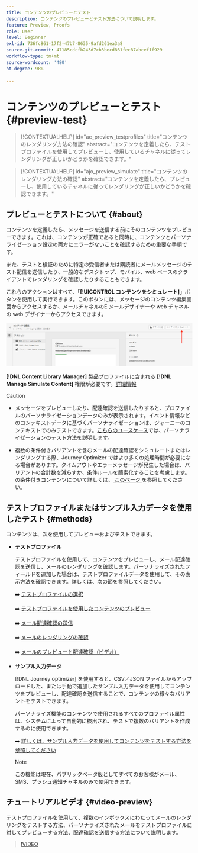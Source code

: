 ```yaml
---
title: コンテンツのプレビューとテスト
description: コンテンツのプレビューとテスト方法について説明します。
feature: Preview, Proofs
role: User
level: Beginner
exl-id: 736fc861-17f2-47b7-8635-9afd261ea3a8
source-git-commit: 47185cdcfb243d7cb3becd861fec87abcef1f929
workflow-type: tm+mt
source-wordcount: '480'
ht-degree: 98%

---
```


# コンテンツのプレビューとテスト {#preview-test}

>[!CONTEXTUALHELP]
>id="ac_preview_testprofiles"
>title="コンテンツのレンダリング方法の確認"
>abstract="コンテンツを定義したら、テストプロファイルを使用してプレビューし、使用しているチャネルに従ってレンダリングが正しいかどうかを確認できます。"

>[!CONTEXTUALHELP]
>id="ajo_preview_simulate"
>title="コンテンツのレンダリング方法の確認"
>abstract="コンテンツを定義したら、プレビューし、使用しているチャネルに従ってレンダリングが正しいかどうかを確認できます。"

## プレビューとテストについて {#about}

コンテンツを定義したら、メッセージを送信する前にそのコンテンツをプレビューできます。これは、コンテンツが正確であると同時に、コンテンツとパーソナライゼーション設定の両方にエラーがないことを確認するための重要な手順です。

また、テストと検証のために特定の受信者または購読者にメールメッセージのテスト配信を送信したり、一般的なデスクトップ、モバイル、web ベースのクライアントでレンダリングを確認したりすることもできます。

これらのアクションはすべて、「**[!UICONTROL コンテンツをシミュレート]**」ボタンを使用して実行できます。このボタンには、メッセージのコンテンツ編集画面からアクセスするか、メールチャネルのE メールデザイナーや web チャネルの web デザイナーからアクセスできます。

![](../email/assets/email-preview-button.png)

**[!DNL Content Library Manager]** 製品プロファイルに含まれる **[!DNL Manage Simulate Content]** 権限が必要です。[詳細情報](../administration/ootb-product-profiles.md#content-library-manager)


>[!CAUTION]
>
>* メッセージをプレビューしたり、配達確認を送信したりすると、プロファイルのパーソナライゼーションデータのみが表示されます。イベント情報などのコンテキストデータに基づくパーソナライゼーションは、ジャーニーのコンテキストでのみテストできます。[こちらのユースケース](../personalization/personalization-use-case.md)では、パーソナライゼーションのテスト方法を説明します。
>
>* 複数の条件付きバリアントを含むメールの配達確認をシミュレートまたはレンダリングする際、Journey Optimizer ではより多くの処理時間が必要になる場合があります。タイムアウトやエラーメッセージが発生した場合は、バリアントの合計数を減らすか、条件ルールを簡素化することを考慮します。の条件付きコンテンツについて詳しくは、[ このページ ](../personalization/dynamic-content.md) を参照してください。


## テストプロファイルまたはサンプル入力データを使用したテスト {#methods}

コンテンツは、次を使用してプレビューおよびテストできます。

* **テストプロファイル**

  テストプロファイルを使用して、コンテンツをプレビューし、メール配達確認を送信し、メールのレンダリングを確認します。パーソナライズされたフィールドを追加した場合は、テストプロファイルデータを使用して、その表示方法を確認できます。詳しくは、次の節を参照してください。

  ➡️ [テストプロファイルの選択](test-profiles.md)

  ➡️ [テストプロファイルを使用したコンテンツのプレビュー](preview.md)

  ➡️ [メール配達確認の送信](proofs.md)

  ➡️ [メールのレンダリングの確認](rendering.md)

  ➡️ [メールのプレビューと配達確認（ビデオ）](#video-preview)

* **サンプル入力データ**

  [!DNL Journey optimizer] を使用すると、CSV／JSON ファイルからアップロードした、または手動で追加したサンプル入力データを使用してコンテンツをプレビューし、配達確認を送信することで、コンテンツの様々なバリアントをテストできます。

  パーソナライズ機能のコンテンツで使用されるすべてのプロファイル属性は、システムによって自動的に検出され、テストで複数のバリアントを作成するのに使用できます。

  ➡️ [詳しくは、サンプル入力データを使用してコンテンツをテストする方法を参照してください](../test-approve/simulate-sample-input.md)

  >[!NOTE]
  >
  >この機能は現在、パブリックベータ版としてすべてのお客様がメール、SMS、プッシュ通知チャネルのみで使用できます。

## チュートリアルビデオ {#video-preview}

テストプロファイルを使用して、複数のインボックスにわたってメールのレンダリングをテストする方法、パーソナライズされたメールをテストプロファイルに対してプレビューする方法、配達確認を送信する方法について説明します。

>[!VIDEO](https://video.tv.adobe.com/v/3425026?quality=12)
